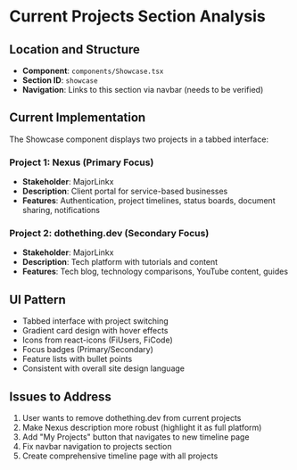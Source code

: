 # Current Projects Section Analysis

## Location and Structure
- **Component**: `components/Showcase.tsx`
- **Section ID**: `showcase`
- **Navigation**: Links to this section via navbar (needs to be verified)

## Current Implementation
The Showcase component displays two projects in a tabbed interface:

### Project 1: Nexus (Primary Focus)
- **Stakeholder**: MajorLinkx
- **Description**: Client portal for service-based businesses
- **Features**: Authentication, project timelines, status boards, document sharing, notifications

### Project 2: dothething.dev (Secondary Focus) 
- **Stakeholder**: MajorLinkx
- **Description**: Tech platform with tutorials and content
- **Features**: Tech blog, technology comparisons, YouTube content, guides

## UI Pattern
- Tabbed interface with project switching
- Gradient card design with hover effects
- Icons from react-icons (FiUsers, FiCode)
- Focus badges (Primary/Secondary)
- Feature lists with bullet points
- Consistent with overall site design language

## Issues to Address
1. User wants to remove dothething.dev from current projects
2. Make Nexus description more robust (highlight it as full platform)
3. Add "My Projects" button that navigates to new timeline page
4. Fix navbar navigation to projects section
5. Create comprehensive timeline page with all projects